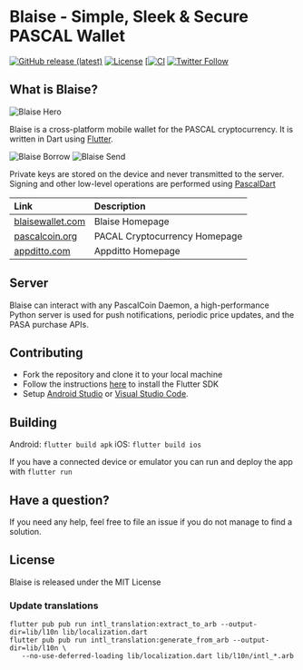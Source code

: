 # Blaise - Simple, Sleek & Secure PASCAL Wallet

[![GitHub release (latest)](https://img.shields.io/github/v/release/appditto/blaise_wallet_flutter)](https://github.com/appditto/blaise_wallet_flutter/releases) [![License](https://img.shields.io/github/license/appditto/blaise_wallet_flutter)](https://github.com/appditto/blaise_wallet_flutter/blob/master/LICENSE) [[![CI](https://github.com/appditto/blaise_wallet_flutter/workflows/CI/badge.svg)](https://github.com/appditto/blaise_wallet_flutter/actions?query=workflow%3ACI) [![Twitter Follow](https://img.shields.io/twitter/follow/Appditto?style=social)](https://twitter.com/intent/follow?screen_name=Appditto)

## What is Blaise?
![Blaise Hero](https://blaisewallet.com/assets/hero-mockup.png)

Blaise is a cross-platform mobile wallet for the PASCAL cryptocurrency. It is written in Dart using [Flutter](https://flutter.io).

![Blaise Borrow](https://blaisewallet.com/assets/blaise-borrow.gif) ![Blaise Send](https://blaisewallet.com/assets/blaise-send.gif)


Private keys are stored on the device and never transmitted to the server. Signing and other low-level operations are performed using [PascalDart](https://pub.dev/packages/pascaldart)

| Link | Description |
| :----- | :------ |
[blaisewallet.com](https://blaisewallet.com) | Blaise Homepage
[pascalcoin.org](https://pascalcoin.org) | PACAL Cryptocurrency Homepage
[appditto.com](https://appditto.com) | Appditto Homepage

## Server

Blaise can interact with any PascalCoin Daemon, a high-performance Python server is used for push notifications, periodic price updates, and the PASA purchase APIs.

## Contributing

* Fork the repository and clone it to your local machine
* Follow the instructions [here](https://flutter.io/docs/get-started/install) to install the Flutter SDK
* Setup [Android Studio](https://flutter.io/docs/development/tools/android-studio) or [Visual Studio Code](https://flutter.io/docs/development/tools/vs-code).

## Building

Android: `flutter build apk`
iOS: `flutter build ios`

If you have a connected device or emulator you can run and deploy the app with `flutter run`

## Have a question?

If you need any help, feel free to file an issue if you do not manage to find a solution.

## License

Blaise is released under the MIT License

### Update translations

```
flutter pub pub run intl_translation:extract_to_arb --output-dir=lib/l10n lib/localization.dart
flutter pub pub run intl_translation:generate_from_arb --output-dir=lib/l10n \
   --no-use-deferred-loading lib/localization.dart lib/l10n/intl_*.arb
```
